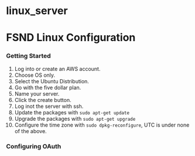 # linux_server

# FSND Linux Configuration

### Getting Started
1. Log into or create an AWS account.
1. Choose OS only.
1. Select the Ubuntu Distribution.
1. Go with the five dollar plan.
1. Name your server.
1. Click the create button.
1. Log inot the server with ssh.
1. Update the packages with `sudo apt-get update`
1. Upgrade the packages with `sudo apt-get upgrade`
1. Configure the time zone with `sudo dpkg-reconfigure`, UTC is under none of the above.

### Configuring OAuth

